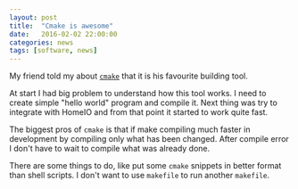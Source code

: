 ```yaml
---
layout: post
title:  "Cmake is awesome"
date:   2016-02-02 22:00:00
categories: news
tags: [software, news]
---
```


My friend told my about [`cmake`](https://cmake.org/) that it is his favourite
building tool.

At start I had big problem to understand how this tool works. I need to create simple
"hello world" program and compile it. Next thing was try to integrate with HomeIO and
from that point it started to work quite fast.

The biggest pros of `cmake` is that if make compiling much faster
in development by compiling only what has been changed. After compile error I don't have
to wait to compile what was already done.

There are some things to do, like put some `cmake` snippets in better format than
shell scripts. I don't want to use `makefile` to run another `makefile`.
